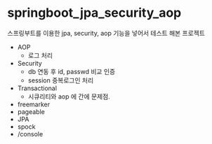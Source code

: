 # springboot_jpa_security_aop
스프링부트를 이용한 jpa, security, aop 기능을 넣어서 테스트 해본 프로젝트

- AOP
  - 로그 처리
- Security
  - db 연동 후 id, passwd 비교 인증
  - session 중복로그인 처리
- Transactional
  - 시큐리티와 aop 에 간에 문제점.
- freemarker
- pageable
- JPA
- spock
- /console


 
